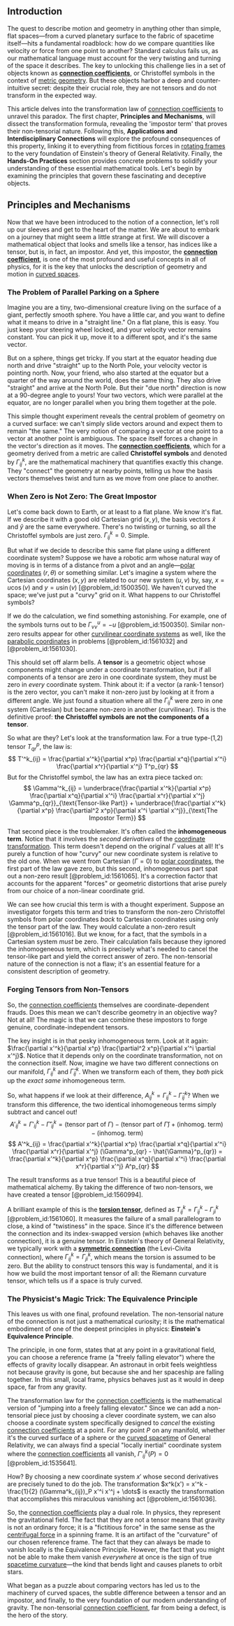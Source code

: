 ## Introduction
The quest to describe motion and geometry in anything other than simple, flat spaces—from a curved planetary surface to the fabric of spacetime itself—hits a fundamental roadblock: how do we compare quantities like velocity or force from one point to another? Standard calculus fails us, as our mathematical language must account for the very twisting and turning of the space it describes. The key to unlocking this challenge lies in a set of objects known as **[connection coefficients](@article_id:157124)**, or Christoffel symbols in the context of [metric geometry](@article_id:185254). But these objects harbor a deep and counter-intuitive secret: despite their crucial role, they are not tensors and do not transform in the expected way.

This article delves into the transformation law of [connection coefficients](@article_id:157124) to unravel this paradox. The first chapter, **Principles and Mechanisms**, will dissect the transformation formula, revealing the 'impostor term' that proves their non-tensorial nature. Following this, **Applications and Interdisciplinary Connections** will explore the profound consequences of this property, linking it to everything from fictitious forces in [rotating frames](@article_id:163818) to the very foundation of Einstein's theory of General Relativity. Finally, the **Hands-On Practices** section provides concrete problems to solidify your understanding of these essential mathematical tools. Let's begin by examining the principles that govern these fascinating and deceptive objects.

## Principles and Mechanisms

Now that we have been introduced to the notion of a connection, let's roll up our sleeves and get to the heart of the matter. We are about to embark on a journey that might seem a little strange at first. We will discover a mathematical object that looks and smells like a tensor, has indices like a tensor, but is, in fact, an impostor. And yet, this impostor, the **[connection coefficient](@article_id:261266)**, is one of the most profound and useful concepts in all of physics, for it is the key that unlocks the description of geometry and motion in [curved spaces](@article_id:203841).

### The Problem of Parallel Parking on a Sphere

Imagine you are a tiny, two-dimensional creature living on the surface of a giant, perfectly smooth sphere. You have a little car, and you want to define what it means to drive in a "straight line." On a flat plane, this is easy. You just keep your steering wheel locked, and your velocity vector remains constant. You can pick it up, move it to a different spot, and it's the same vector.

But on a sphere, things get tricky. If you start at the equator heading due north and drive "straight" up to the North Pole, your velocity vector is pointing north. Now, your friend, who also started at the equator but a quarter of the way around the world, does the same thing. They also drive "straight" and arrive at the North Pole. But their "due north" direction is now at a 90-degree angle to yours! Your two vectors, which were parallel at the equator, are no longer parallel when you bring them together at the pole.

This simple thought experiment reveals the central problem of geometry on a curved surface: we can't simply slide vectors around and expect them to remain "the same." The very notion of comparing a vector at one point to a vector at another point is ambiguous. The space itself forces a change in the vector's direction as it moves. The **[connection coefficients](@article_id:157124)**, which for a geometry derived from a metric are called **Christoffel symbols** and denoted by $\Gamma^k_{ij}$, are the mathematical machinery that quantifies exactly this change. They "connect" the geometry at nearby points, telling us how the basis vectors themselves twist and turn as we move from one place to another.

### When Zero is Not Zero: The Great Impostor

Let's come back down to Earth, or at least to a flat plane. We know it's flat. If we describe it with a good old Cartesian grid $(x, y)$, the basis vectors $\hat{x}$ and $\hat{y}$ are the same everywhere. There's no twisting or turning, so all the Christoffel symbols are just zero. $\Gamma^k_{ij} = 0$. Simple.

But what if we decide to describe this same flat plane using a different coordinate system? Suppose we have a robotic arm whose natural way of moving is in terms of a distance from a pivot and an angle—[polar coordinates](@article_id:158931) $(r, \theta)$ or something similar. Let's imagine a system where the Cartesian coordinates $(x,y)$ are related to our new system $(u,v)$ by, say, $x = u \cos(v)$ and $y = u \sin(v)$ [@problem_id:1500350]. We haven't curved the space; we've just put a "curvy" grid on it. What happens to our Christoffel symbols?

If we do the calculation, we find something astonishing. For example, one of the symbols turns out to be $\Gamma^u_{vv} = -u$ [@problem_id:1500350]. Similar non-zero results appear for other [curvilinear coordinate systems](@article_id:172067) as well, like the [parabolic coordinates](@article_id:165810) in problems [@problem_id:1561032] and [@problem_id:1561030].

This should set off alarm bells. A **tensor** is a geometric object whose components might change under a coordinate transformation, but if all components of a tensor are zero in one coordinate system, they must be zero in *every* coordinate system. Think about it: if a vector (a rank-1 tensor) is the zero vector, you can't make it non-zero just by looking at it from a different angle. We just found a situation where all the $\Gamma^k_{ij}$ were zero in one system (Cartesian) but became non-zero in another (curvilinear). This is the definitive proof: **the Christoffel symbols are not the components of a tensor**.

So what are they? Let's look at the transformation law. For a true type-(1,2) tensor $T^p_{qr}$, the law is:
$$ T'^k_{ij} = \frac{\partial x'^k}{\partial x^p} \frac{\partial x^q}{\partial x'^i} \frac{\partial x^r}{\partial x'^j} T^p_{qr} $$
But for the Christoffel symbol, the law has an extra piece tacked on:
$$ \Gamma'^k_{ij} = \underbrace{\frac{\partial x'^k}{\partial x^p} \frac{\partial x^q}{\partial x'^i} \frac{\partial x^r}{\partial x'^j} \Gamma^p_{qr}}_{\text{Tensor-like Part}} + \underbrace{\frac{\partial x'^k}{\partial x^p} \frac{\partial^2 x^p}{\partial x'^i \partial x'^j}}_{\text{The Impostor Term}} $$

That second piece is the troublemaker. It's often called the **inhomogeneous term**. Notice that it involves the *second derivatives* of the [coordinate transformation](@article_id:138083). This term doesn't depend on the original $\Gamma$ values at all! It's purely a function of how "curvy" our new coordinate system is relative to the old one. When we went from Cartesian ($\Gamma=0$) to [polar coordinates](@article_id:158931), the first part of the law gave zero, but this second, inhomogeneous part spat out a non-zero result [@problem_id:1561065]. It's a correction factor that accounts for the apparent "forces" or geometric distortions that arise purely from our choice of a non-linear coordinate grid.

We can see how crucial this term is with a thought experiment. Suppose an investigator forgets this term and tries to transform the non-zero Christoffel symbols from polar coordinates *back* to Cartesian coordinates using only the tensor part of the law. They would calculate a non-zero result [@problem_id:1561016]. But we know, for a fact, that the symbols in a Cartesian system *must* be zero. Their calculation fails because they ignored the inhomogeneous term, which is precisely what's needed to cancel the tensor-like part and yield the correct answer of zero. The non-tensorial nature of the connection is not a flaw; it's an essential feature for a consistent description of geometry.

### Forging Tensors from Non-Tensors

So, the [connection coefficients](@article_id:157124) themselves are coordinate-dependent frauds. Does this mean we can't describe geometry in an objective way? Not at all! The magic is that we can combine these impostors to forge genuine, coordinate-independent tensors.

The key insight is in that pesky inhomogeneous term. Look at it again: $\frac{\partial x'^k}{\partial x^p} \frac{\partial^2 x^p}{\partial x'^i \partial x'^j}$. Notice that it depends only on the coordinate transformation, not on the connection itself. Now, imagine we have two different connections on our manifold, $\Gamma^k_{ij}$ and $\hat{\Gamma}^k_{ij}$. When we transform each of them, they *both* pick up the *exact same* inhomogeneous term.

So, what happens if we look at their difference, $A^k_{ij} = \Gamma^k_{ij} - \hat{\Gamma}^k_{ij}$? When we transform this difference, the two identical inhomogeneous terms simply subtract and cancel out!
$$ A'^k_{ij} = \Gamma'^k_{ij} - \hat{\Gamma}'^k_{ij} = (\text{tensor part of } \Gamma) - (\text{tensor part of } \hat{\Gamma}) + (\text{inhomog. term}) - (\text{inhomog. term}) $$
$$ A'^k_{ij} = \frac{\partial x'^k}{\partial x^p} \frac{\partial x^q}{\partial x'^i} \frac{\partial x^r}{\partial x'^j} (\Gamma^p_{qr} - \hat{\Gamma}^p_{qr}) = \frac{\partial x'^k}{\partial x^p} \frac{\partial x^q}{\partial x'^i} \frac{\partial x^r}{\partial x'^j} A^p_{qr} $$

The result transforms as a true tensor! This is a beautiful piece of mathematical alchemy. By taking the difference of two non-tensors, we have created a tensor [@problem_id:1560994].

A brilliant example of this is the **[torsion tensor](@article_id:203643)**, defined as $T^k_{ij} = \Gamma^k_{ij} - \Gamma^k_{ji}$ [@problem_id:1561060]. It measures the failure of a small parallelogram to close, a kind of "twistiness" in the space. Since it's the difference between the connection and its index-swapped version (which behaves like another connection), it is a genuine tensor. In Einstein's theory of General Relativity, we typically work with a **[symmetric connection](@article_id:187247)** (the Levi-Civita connection), where $\Gamma^k_{ij} = \Gamma^k_{ji}$, which means the torsion is assumed to be zero. But the ability to construct tensors this way is fundamental, and it is how we build the most important tensor of all: the Riemann curvature tensor, which tells us if a space is truly curved.

### The Physicist's Magic Trick: The Equivalence Principle

This leaves us with one final, profound revelation. The non-tensorial nature of the connection is not just a mathematical curiosity; it is the mathematical embodiment of one of the deepest principles in physics: **Einstein's Equivalence Principle**.

The principle, in one form, states that at any point in a gravitational field, you can choose a reference frame (a "freely falling elevator") where the effects of gravity locally disappear. An astronaut in orbit feels weightless not because gravity is gone, but because she and her spaceship are falling together. In this small, local frame, physics behaves just as it would in deep space, far from any gravity.

The transformation law for the [connection coefficients](@article_id:157124) is the mathematical version of "jumping into a freely falling elevator." Since we can add a non-tensorial piece just by choosing a clever coordinate system, we can also choose a coordinate system specifically designed to *cancel* the existing [connection coefficients](@article_id:157124) at a point. For any point $P$ on any manifold, whether it's the curved surface of a sphere or the [curved spacetime](@article_id:184444) of General Relativity, we can always find a special "locally inertial" coordinate system where the [connection coefficients](@article_id:157124) all vanish, $\Gamma'^k_{ij}(P) = 0$ [@problem_id:1535641].

How? By choosing a new coordinate system $x'$ whose second derivatives are precisely tuned to do the job. The transformation $x^k(x') = x'^k - \frac{1}{2} (\Gamma^k_{ij})_P x'^i x'^j + \dots$ is exactly the transformation that accomplishes this miraculous vanishing act [@problem_id:1561036].

So, the [connection coefficients](@article_id:157124) play a dual role. In physics, they represent the gravitational field. The fact that they are not a tensor means that gravity is not an ordinary force; it is a "fictitious force" in the same sense as the [centrifugal force](@article_id:173232) in a spinning frame. It is an artifact of the "curvature" of our chosen reference frame. The fact that they can always be made to vanish locally is the Equivalence Principle. However, the fact that you might not be able to make them vanish *everywhere* at once is the sign of true [spacetime curvature](@article_id:160597)—the kind that bends light and causes planets to orbit stars.

What began as a puzzle about comparing vectors has led us to the machinery of curved spaces, the subtle difference between a tensor and an impostor, and finally, to the very foundation of our modern understanding of gravity. The non-tensorial [connection coefficient](@article_id:261266), far from being a defect, is the hero of the story.